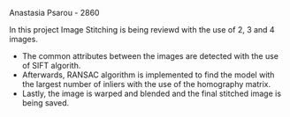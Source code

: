 Anastasia Psarou - 2860

In this project Image Stitching is being reviewd with the use of 2, 3 and 4 images. 

* The common attributes between the images are detected with the use of SIFT algorith.
* Afterwards, RANSAC algorithm is implemented to find the model with the largest number of inliers with the use of the homography matrix.
* Lastly, the image is warped and blended and the final stitched image is being saved.
